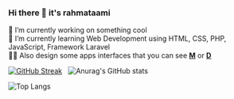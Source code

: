 ### Hi there 👋 it's rahmataami


🔭 I’m currently working on something cool
<br>
🌱 I’m currently learning Web Development using HTML, CSS, PHP, JavaScript, Framework Laravel
<br>
👩‍💻 Also design some apps interfaces that you can see [**M**](https://medium.com/@rahmatamiyou/gamification-feature-campaign-app-ux-case-study-a63c781d9278) or [**D**](https://dribbble.com/Novitiya)

[![GitHub Streak](http://github-readme-streak-stats.herokuapp.com?user=rahmatami113&theme=tokyonight&hide_border=true&date_format=M%20j%5B%2C%20Y%5D)](https://git.io/streak-stats)
&nbsp;
![Anurag's GitHub stats](https://github-readme-stats.vercel.app/api?username=rahmatami113&show_icons=true&theme=tokyonight)

![Top Langs](https://github-readme-stats.vercel.app/api/top-langs/?username=rahmatami113&theme=tokyonight)


